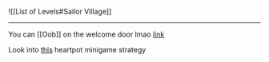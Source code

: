 ![[List of Levels#Sailor Village]]

---
You can [[Oob]] on the welcome door lmao [link](https://youtu.be/Qis5U9ihdd8&t=158)

Look into [this](https://discord.com/channels/313375426112389123/408694062862958592/1280522049764331645) heartpot minigame strategy